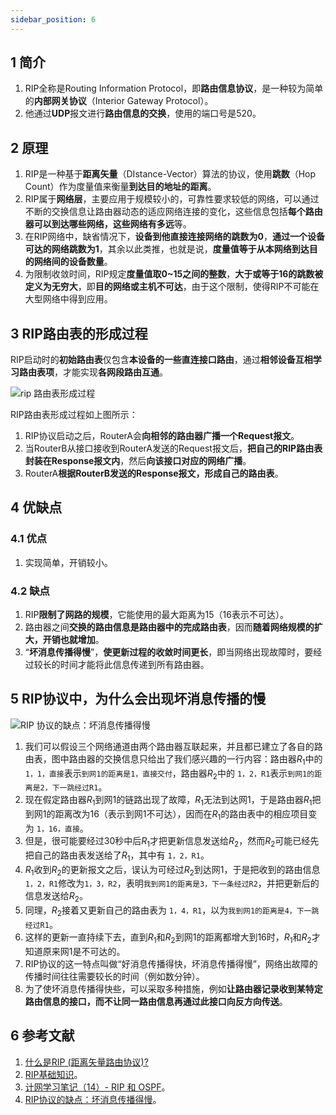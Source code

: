 ```yaml
---
sidebar_position: 6
---
```


## 1 简介

1. RIP全称是Routing Information Protocol，即**路由信息协议**，是一种较为简单的**内部网关协议**（Interior Gateway Protocol）。
2. 他通过**UDP**报文进行**路由信息的交换**，使用的端口号是520。

## 2 原理

1. RIP是一种基于**距离矢量**（DIstance-Vector）算法的协议，使用**跳数**（Hop Count）作为度量值来衡量**到达目的地址的距离**。
2. RIP属于**网络层**，主要应用于规模较小的，可靠性要求较低的网络，可以通过不断的交换信息让路由器动态的适应网络连接的变化，这些信息包括**每个路由器可以到达哪些网络，这些网络有多远**等。
3. 在RIP网络中，缺省情况下，**设备到他直接连接网络的跳数为0**，**通过一个设备可达的网络跳数为1**，其余以此类推，也就是说，**度量值等于从本网络到达目的网络间的设备数量**。
4. 为限制收敛时间，RIP规定**度量值取0~15之间的整数**，**大于或等于16的跳数被定义为无穷大**，即**目的网络或主机不可达**，由于这个限制，使得RIP不可能在大型网络中得到应用。

## 3 RIP路由表的形成过程

RIP启动时的**初始路由表**仅包含**本设备的一些直连接口路由**，通过**相邻设备互相学习路由表项**，才能实现**各网段路由互通**。

![rip 路由表形成过程](https://notebook.ricear.com/media/202105/2021-05-06_104111.png)

RIP路由表形成过程如上图所示：

1. RIP协议启动之后，RouterA会**向相邻的路由器广播一个Request报文**。
2. 当RouterB从接口接收到RouterA发送的Request报文后，**把自己的RIP路由表封装在Response报文内**，然后**向该接口对应的网络广播**。
3. RouterA**根据RouterB发送的Response报文，形成自己的路由表**。

## 4 优缺点

### 4.1 优点

1. 实现简单，开销较小。

### 4.2 缺点

1. RIP**限制了网路的规模**，它能使用的最大距离为15（16表示不可达）。
2. 路由器之间**交换的路由信息是路由器中的完成路由表**，因而**随着网络规模的扩大，开销也就增加**。
3. “**坏消息传播得慢**”，**使更新过程的收敛时间更长**，即当网络出现故障时，要经过较长的时间才能将此信息传递到所有路由器。

## 5 RIP协议中，为什么会出现坏消息传播的慢

![RIP 协议的缺点：坏消息传播得慢](https://notebook.ricear.com/media/202105/2021-05-06_113753.png)

1. 我们可以假设三个网络通道由两个路由器互联起来，并且都已建立了各自的路由表，图中路由器的交换信息只给出了我们感兴趣的一行内容：路由器$R_1$中的 `1，1，直接`表示`到网1的距离是1，直接交付`，路由器$R_2$中的 `1，2，R1`表示`到网1的距离是2，下一跳经过R1`。
2. 现在假定路由器$R_1$到网1的链路出现了故障，$R_1$无法到达网1，于是路由器$R_1$把到网1的距离改为16（表示到网1不可达），因而在$R_1$的路由表中的相应项目变为 `1，16，直接`。
3. 但是，很可能要经过30秒中后$R_1$才把更新信息发送给$R_2$，然而$R_2$可能已经先把自己的路由表发送给了$R_1$，其中有 `1，2，R1`。
4. $R_1$收到$R_2$的更新报文之后，误认为可经过$R_2$到达网1，于是把收到的路由信息 `1，2，R1`修改为`1，3，R2`，表明`我到网1的距离是3，下一条经过R2`，并把更新后的信息发送给$R_2$。
5. 同理，$R_2$接着又更新自己的路由表为 `1，4，R1`，以为`我到网1的距离是4，下一跳经过R1`。
6. 这样的更新一直持续下去，直到$R_1$和$R_2$到网1的距离都增大到16时，$R_1$和$R_2$才知道原来网1是不可达的。
7. RIP协议的这一特点叫做“好消息传播得快，坏消息传播得慢”，网络出故障的传播时间往往需要较长的时间（例如数分钟）。
8. 为了使坏消息传播得快些，可以采取多种措施，例如**让路由器记录收到某特定路由信息的接口，而不让同一路由信息再通过此接口向反方向传送**。

## 6 参考文献

1. [什么是RIP (距离矢量路由协议)?](https://github.com/wolverinn/Waking-Up/blob/master/Computer%20Network.md#%E4%BB%80%E4%B9%88%E6%98%AFRIP-Routing-Information-Protocol-%E8%B7%9D%E7%A6%BB%E7%9F%A2%E9%87%8F%E8%B7%AF%E7%94%B1%E5%8D%8F%E8%AE%AE-%E7%AE%97%E6%B3%95%E6%98%AF%E4%BB%80%E4%B9%88)
2. [RIP基础知识](https://cshihong.github.io/2018/03/23/RIP%E5%9F%BA%E7%A1%80%E7%9F%A5%E8%AF%86)。
3. [计网学习笔记（14）- RIP 和 OSPF](https://www.jianshu.com/p/6d7d9c614440)。
4. [RIP协议的缺点：坏消息传播得慢](https://lichtmiao.github.io/2018/08/31/Tech/Computer%20Network/RIP%E5%8D%8F%E8%AE%AE%E7%9A%84%E7%BC%BA%E7%82%B9%EF%BC%9A%E5%9D%8F%E6%B6%88%E6%81%AF%E4%BC%A0%E6%92%AD%E5%BE%97%E6%85%A2)。
